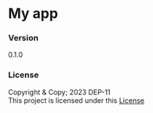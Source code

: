 # My app

### Version 
0.1.0

### License
Copyright & Copy; 2023 DEP-11 <br>
This project is licensed under this [License](License.txt)